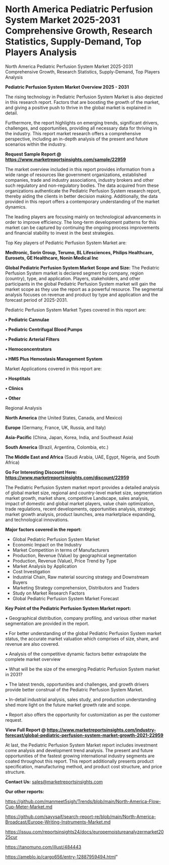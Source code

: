 # North America Pediatric Perfusion System Market 2025-2031 Comprehensive Growth, Research Statistics, Supply-Demand,  Top Players Analysis
North America Pediatric Perfusion System Market 2025-2031 Comprehensive Growth, Research Statistics, Supply-Demand,  Top Players Analysis

<Strong> Pediatric Perfusion System Market Overview 2025 - 2031</strong>

The rising technology in Pediatric Perfusion System Market is also depicted in this research report. Factors that are boosting the growth of the market, and giving a positive push to thrive in the global market is explained in detail.

Furthermore, the report highlights on emerging trends, significant drivers, challenges, and opportunities, providing all necessary data for thriving in the industry. This report market research offers a comprehensive perspective, including an in-depth analysis of the present and future scenarios within the industry.

<strong>Request Sample Report @ <a href=https://www.marketreportsinsights.com/sample/22959>https://www.marketreportsinsights.com/sample/22959</a></strong>

The market overview included in this report provides information from a wide range of resources like government organizations, established companies, trade and industry associations, industry brokers and other such regulatory and non-regulatory bodies. The data acquired from these organizations authenticate the Pediatric Perfusion System research report, thereby aiding the clients in better decision making. Additionally, the data provided in this report offers a contemporary understanding of the market dynamics.

The leading players are focusing mainly on technological advancements in order to improve efficiency. The long-term development patterns for this market can be captured by continuing the ongoing process improvements and financial stability to invest in the best strategies.

Top Key players of Pediatric Perfusion System Market are:

<strong>Medtronic, Sorin Group, Terumo, BL Lifesciences, Philips Healthcare, Eurosets, GE Healthcare, Nonin Medical Inc</strong>

<strong><b>Global Pediatric Perfusion System Market Scope and Size:</b></strong>
The Pediatric Perfusion System market is declared segment by company, region (country), type, and application. Players, stakeholders, and other participants in the global Pediatric Perfusion System market will gain the market scope as they use the report as a powerful resource. The segmental analysis focuses on revenue and product by type and application and the forecast period of 2025-2031.

Pediatric Perfusion System Market Types covered in this report are:

<strong>• Pediatric Cannulae

• Pediatric Centrifugal Blood Pumps

• Pediatric Arterial Filters

• Hemoconcentrators

• HMS Plus Hemostasis Management System</strong>

Market Applications covered in this report are:

<strong>• Hosptitals

• Clinics

• Other</strong> 

Regional Analysis

<strong>North America</strong> (the United States, Canada, and Mexico)

<strong>Europe</strong> (Germany, France, UK, Russia, and Italy)

<strong>Asia-Pacific</strong> (China, Japan, Korea, India, and Southeast Asia)

<strong>South America</strong> (Brazil, Argentina, Colombia, etc.)

<strong>The Middle East and Africa</strong> (Saudi Arabia, UAE, Egypt, Nigeria, and South Africa)

<strong>Go For Interesting Discount Here: <a href=https://www.marketreportsinsights.com/discount/22959>https://www.marketreportsinsights.com/discount/22959</a></strong>

The Pediatric Perfusion System market report provides a detailed analysis of global market size, regional and country-level market size, segmentation market growth, market share, competitive Landscape, sales analysis, impact of domestic and global market players, value chain optimization, trade regulations, recent developments, opportunities analysis, strategic market growth analysis, product launches, area marketplace expanding, and technological innovations.

<strong><b>Major factors covered in the report:</b></strong>
<ul>
  <li>Global Pediatric Perfusion System Market </li>
  <li>Economic Impact on the Industry</li>
  <li>Market Competition in terms of Manufacturers</li>
  <li>Production, Revenue (Value) by geographical segmentation</li>
  <li>Production, Revenue (Value), Price Trend by Type</li>
  <li>Market Analysis by Application</li>
  <li>Cost Investigation</li>
  <li>Industrial Chain, Raw material sourcing strategy and Downstream Buyers</li>
  <li>Marketing Strategy comprehension, Distributors and Traders</li>
  <li>Study on Market Research Factors</li>
  <li>Global Pediatric Perfusion System Market Forecast</li>
</ul>

<strong><b>Key Point of the Pediatric Perfusion System Market report:</b></strong>

• Geographical distribution, company profiling, and various other market segmentation are provided in the report.

• For better understanding of the global Pediatric Perfusion System market status, the accurate market valuation which comprises of size, share, and revenue are also covered.

• Analysis of the competitive dynamic factors better extrapolate the complete market overview

• What will be the size of the emerging Pediatric Perfusion System market in 2031?

• The latest trends, opportunities and challenges, and growth drivers provide better construal of the Pediatric Perfusion System Market.

• In-detail industrial analysis, sales study, and production understanding shed more light on the future market growth rate and scope.

• Report also offers the opportunity for customization as per the customer request.

<strong><b>View Full Report @ <a href=https://www.marketreportsinsights.com/industry-forecast/global-pediatric-perfusion-system-market-growth-2021-22959>https://www.marketreportsinsights.com/industry-forecast/global-pediatric-perfusion-system-market-growth-2021-22959</a></b></strong>


At last, the Pediatric Perfusion System Market report includes investment come analysis and development trend analysis. The present and future opportunities of the fastest growing international industry segments are coated throughout this report. This report additionally presents product specification, manufacturing method, and product cost structure, and price structure.

<strong>Contact Us:</strong>
sales@marketreportsinsights.com

<strong>Our other reports:</strong>

<a href=https://github.com/manmeet5sigh/Trends/blob/main/North-America-Flow-Cup-Meter-Market.md>https://github.com/manmeet5sigh/Trends/blob/main/North-America-Flow-Cup-Meter-Market.md</a>

<a href=https://github.com/sayysaif/search-report-re/blob/main/North-America-Broadcast/Europe-Writing-Instruments-Market.md>https://github.com/sayysaif/search-report-re/blob/main/North-America-Broadcast/Europe-Writing-Instruments-Market.md</a>

<a href=https://issuu.com/reportsinsights24/docs/europemoistureanalyzermarket2025cur>https://issuu.com/reportsinsights24/docs/europemoistureanalyzermarket2025cur</a>

<a href=https://tanomuno.com/illust/484443>https://tanomuno.com/illust/484443</a>

<a href=https://ameblo.jp/cargo656/entry-12887959494.html>https://ameblo.jp/cargo656/entry-12887959494.html</a>"
